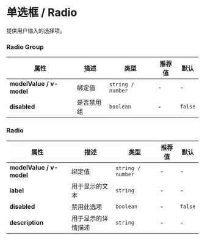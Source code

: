 # 单选框 / Radio

提供用户输入的选择项。

<ex-code name="ex-radio-basic"></ex-code>

<ex-code name="ex-radio-disabled"></ex-code>

<ex-code name="ex-radio-group"></ex-code>

<ex-footer >

<h3>Radio Group</h3>

| 属性                     | 描述       | 类型              | 推荐值 | 默认    |
| ------------------------ | ---------- | ----------------- | ------ | ------- |
| **modelValue / v-model** | 绑定值     | `string / number` | -      | -       |
| **disabled**             | 是否禁用组 | `boolean`         | -      | `false` |

<h3>Radio</h3>

| 属性                     | 描述               | 类型              | 推荐值 | 默认    |
| ------------------------ | ------------------ | ----------------- | ------ | ------- |
| **modelValue / v-model** | 绑定值             | `string / number` | -      | -       |
| **label**                | 用于显示的文本     | `string`          | -      | -       |
| **disabled**             | 禁用此选项         | `boolean`         | -      | `false` |
| **description**          | 用于显示的详情描述 | `string`          | -      | -       |

</ex-footer>
